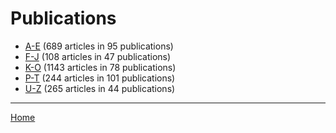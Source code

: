 # Publications

  * [A-E](./a-e/index.md) (689 articles in 95 publications)
  * [F-J](./f-j/index.md) (108 articles in 47 publications)
  * [K-O](./k-o/index.md) (1143 articles in 78 publications)
  * [P-T](./p-t/index.md) (244 articles in 101 publications)
  * [U-Z](./u-z/index.md) (265 articles in 44 publications)

----

[Home](../index.md)

